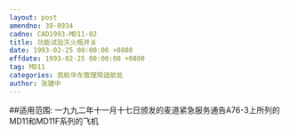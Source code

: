 ```yaml
---
layout: post
amendno: 39-0934
cadno: CAD1993-MD11-02
title: 功能试验灭火瓶开关
date: 1993-02-25 00:00:00 +0800
effdate: 1993-02-25 00:00:00 +0800
tag: MD11
categories: 民航华东管理局适航处
author: 张建中
---
```


##适用范围:
一九九二年十一月十七日颁发的麦道紧急服务通告A76-3上所列的MD11和MD11F系列的飞机

